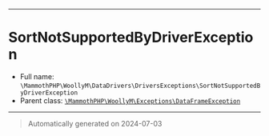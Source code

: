 ***

# SortNotSupportedByDriverException





* Full name: `\MammothPHP\WoollyM\DataDrivers\DriversExceptions\SortNotSupportedByDriverException`
* Parent class: [`\MammothPHP\WoollyM\Exceptions\DataFrameException`](../../Exceptions/DataFrameException.md)






***
> Automatically generated on 2024-07-03
